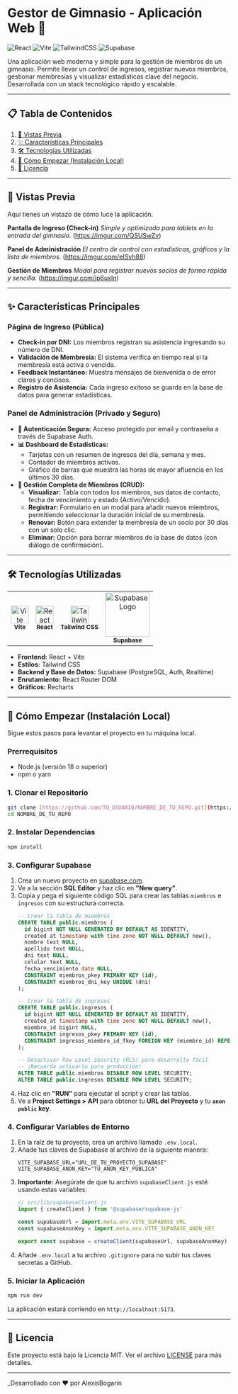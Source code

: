 # Gestor de Gimnasio - Aplicación Web 🚀

![React](https://img.shields.io/badge/React-20232A?style=for-the-badge&logo=react&logoColor=61DAFB)
![Vite](https://img.shields.io/badge/Vite-646CFF?style=for-the-badge&logo=vite&logoColor=white)
![TailwindCSS](https://img.shields.io/badge/Tailwind_CSS-38B2AC?style=for-the-badge&logo=tailwind-css&logoColor=white)
![Supabase](https://img.shields.io/badge/Supabase-3ECF8E?style=for-the-badge&logo=supabase&logoColor=white)

Una aplicación web moderna y simple para la gestión de miembros de un gimnasio. Permite llevar un control de ingresos, registrar nuevos miembros, gestionar membresías y visualizar estadísticas clave del negocio. Desarrollada con un stack tecnológico rápido y escalable.

---

## 📋 Tabla de Contenidos

1.  [📸 Vistas Previa](#-vistas-previa)
2.  [✨ Características Principales](#-características-principales)
3.  [🛠️ Tecnologías Utilizadas](#-tecnologías-utilizadas)
4.  [🚀 Cómo Empezar (Instalación Local)](#-cómo-empezar-instalación-local)
5.  [📄 Licencia](#-licencia)

---

## 📸 Vistas Previa

Aquí tienes un vistazo de cómo luce la aplicación.

**Pantalla de Ingreso (Check-in)**
*Simple y optimizada para tablets en la entrada del gimnasio.*
(https://imgur.com/QSUSwZv)

**Panel de Administración**
*El centro de control con estadísticas, gráficos y la lista de miembros.*
(https://imgur.com/eISvh88)

**Gestión de Miembros**
*Modal para registrar nuevos socios de forma rápida y sencilla.*
(https://imgur.com/jp6uxIn)

---

## ✨ Características Principales

### Página de Ingreso (Pública)
-   **Check-in por DNI:** Los miembros registran su asistencia ingresando su número de DNI.
-   **Validación de Membresía:** El sistema verifica en tiempo real si la membresía está activa o vencida.
-   **Feedback Instantáneo:** Muestra mensajes de bienvenida o de error claros y concisos.
-   **Registro de Asistencia:** Cada ingreso exitoso se guarda en la base de datos para generar estadísticas.

### Panel de Administración (Privado y Seguro)
-   **🔐 Autenticación Segura:** Acceso protegido por email y contraseña a través de Supabase Auth.
-   **📊 Dashboard de Estadísticas:**
    -   Tarjetas con un resumen de ingresos del día, semana y mes.
    -   Contador de miembros activos.
    -   Gráfico de barras que muestra las horas de mayor afluencia en los últimos 30 días.
-   **👥 Gestión Completa de Miembros (CRUD):**
    -   **Visualizar:** Tabla con todos los miembros, sus datos de contacto, fecha de vencimiento y estado (Activo/Vencido).
    -   **Registrar:** Formulario en un modal para añadir nuevos miembros, permitiendo seleccionar la duración inicial de su membresía.
    -   **Renovar:** Botón para extender la membresía de un socio por 30 días con un solo clic.
    -   **Eliminar:** Opción para borrar miembros de la base de datos (con diálogo de confirmación).

---

## 🛠️ Tecnologías Utilizadas

<table>
  <tr>
    <td align="center"><img src="https://vitejs.dev/logo.svg" width="40" alt="Vite Logo"><br><sub><b>Vite</b></sub></td>
    <td align="center"><img src="https://upload.wikimedia.org/wikipedia/commons/a/a7/React-icon.svg" width="40" alt="React Logo"><br><sub><b>React</b></sub></td>
    <td align="center"><img src="https://raw.githubusercontent.com/tailwindlabs/tailwindcss/master/src/css/logos/mark.svg" width="40" alt="Tailwind CSS Logo"><br><sub><b>Tailwind CSS</b></sub></td>
    <td align="center"><img src="https://supabase.com/_next/image?url=%2Fimages%2Flogo-wordmark--dark.png&w=256&q=75" width="100" alt="Supabase Logo"><br><sub><b>Supabase</b></sub></td>
  </tr>
</table>

-   **Frontend:** React + Vite
-   **Estilos:** Tailwind CSS
-   **Backend y Base de Datos:** Supabase (PostgreSQL, Auth, Realtime)
-   **Enrutamiento:** React Router DOM
-   **Gráficos:** Recharts

---

## 🚀 Cómo Empezar (Instalación Local)

Sigue estos pasos para levantar el proyecto en tu máquina local.

### Prerrequisitos
-   Node.js (versión 18 o superior)
-   npm o yarn

### 1. Clonar el Repositorio
```bash
git clone [https://github.com/TU_USUARIO/NOMBRE_DE_TU_REPO.git](https://github.com/TU_USUARIO/NOMBRE_DE_TU_REPO.git)
cd NOMBRE_DE_TU_REPO
```

### 2. Instalar Dependencias
```bash
npm install
```

### 3. Configurar Supabase
1.  Crea un nuevo proyecto en [supabase.com](https://supabase.com).
2.  Ve a la sección **SQL Editor** y haz clic en **"New query"**.
3.  Copia y pega el siguiente código SQL para crear las tablas `miembros` e `ingresos` con su estructura correcta.
    ```sql
    -- Crear la tabla de miembros
    CREATE TABLE public.miembros (
      id bigint NOT NULL GENERATED BY DEFAULT AS IDENTITY,
      created_at timestamp with time zone NOT NULL DEFAULT now(),
      nombre text NULL,
      apellido text NULL,
      dni text NULL,
      celular text NULL,
      fecha_vencimiento date NULL,
      CONSTRAINT miembros_pkey PRIMARY KEY (id),
      CONSTRAINT miembros_dni_key UNIQUE (dni)
    );
    
    -- Crear la tabla de ingresos
    CREATE TABLE public.ingresos (
      id bigint NOT NULL GENERATED BY DEFAULT AS IDENTITY,
      created_at timestamp with time zone NOT NULL DEFAULT now(),
      miembro_id bigint NULL,
      CONSTRAINT ingresos_pkey PRIMARY KEY (id),
      CONSTRAINT ingresos_miembro_id_fkey FOREIGN KEY (miembro_id) REFERENCES public.miembros (id) ON DELETE CASCADE
    );

    -- Desactivar Row Level Security (RLS) para desarrollo fácil
    -- ¡Recuerda activarlo para producción!
    ALTER TABLE public.miembros DISABLE ROW LEVEL SECURITY;
    ALTER TABLE public.ingresos DISABLE ROW LEVEL SECURITY;
    ```
4.  Haz clic en **"RUN"** para ejecutar el script y crear las tablas.
5.  Ve a **Project Settings > API** para obtener tu **URL del Proyecto** y tu **`anon` `public` key**.

### 4. Configurar Variables de Entorno
1.  En la raíz de tu proyecto, crea un archivo llamado `.env.local`.
2.  Añade tus claves de Supabase al archivo de la siguiente manera:
    ```
    VITE_SUPABASE_URL="URL_DE_TU_PROYECTO_SUPABASE"
    VITE_SUPABASE_ANON_KEY="TU_ANON_KEY_PUBLICA"
    ```
3.  **Importante:** Asegúrate de que tu archivo `supabaseClient.js` esté usando estas variables:
    ```javascript
    // src/lib/supabaseClient.js
    import { createClient } from '@supabase/supabase-js'

    const supabaseUrl = import.meta.env.VITE_SUPABASE_URL
    const supabaseAnonKey = import.meta.env.VITE_SUPABASE_ANON_KEY

    export const supabase = createClient(supabaseUrl, supabaseAnonKey)
    ```
4.  Añade `.env.local` a tu archivo `.gitignore` para no subir tus claves secretas a GitHub.

### 5. Iniciar la Aplicación
```bash
npm run dev
```
La aplicación estará corriendo en `http://localhost:5173`.

---

## 📄 Licencia

Este proyecto está bajo la Licencia MIT. Ver el archivo [LICENSE](LICENSE) para más detalles.

---
_Desarrollado con ❤️ por AlexisBogarin
